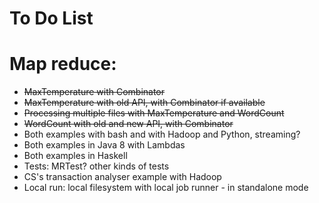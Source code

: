 
To Do List
==========

# Map reduce:

* ~~MaxTemperature with Combinator~~
* ~~MaxTemperature with old API, with Combinator if available~~
* ~~Processing multiple files with MaxTemperature and WordCount~~
* ~~WordCount with old and new API, with Combinator~~
* Both examples with bash and with Hadoop and Python, streaming?
* Both examples in Java 8 with Lambdas
* Both examples in Haskell
* Tests: MRTest? other kinds of tests
* CS's transaction analyser example with Hadoop
* Local run: local filesystem with local job runner - in standalone mode